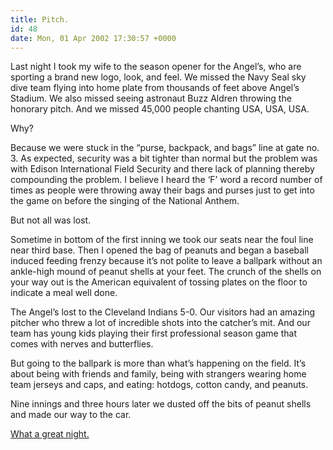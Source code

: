 ```yaml
---
title: Pitch.
id: 48
date: Mon, 01 Apr 2002 17:30:57 +0000
---
```


Last night I took my wife to the season opener for the Angel’s, who are sporting a brand new logo, look, and feel. We missed the Navy Seal sky dive team flying into home plate from thousands of feet above Angel’s Stadium. We also missed seeing astronaut Buzz Aldren throwing the honorary pitch. And we missed 45,000 people chanting USA, USA, USA.  

Why?  

Because we were stuck in the “purse, backpack, and bags” line at gate no. 3. As expected, security was a bit tighter than normal but the problem was with Edison International Field Security and there lack of planning thereby compounding the problem. I believe I heard the ‘F’ word a record number of times as people were throwing away their bags and purses just to get into the game on before the singing of the National Anthem.  

But not all was lost.  

Sometime in bottom of the first inning we took our seats near the foul line near third base. Then I opened the bag of peanuts and began a baseball induced feeding frenzy because it’s not polite to leave a ballpark without an ankle-high mound of peanut shells at your feet. The crunch of the shells on your way out is the American equivalent of tossing plates on the floor to indicate a meal well done.  

The Angel’s lost to the Cleveland Indians <span class="”caps”">5-0</span>. Our visitors had an amazing pitcher who threw a lot of incredible shots into the catcher’s mit. And our team has young kids playing their first professional season game that comes with nerves and butterflies.  

But going to the ballpark is more than what’s happening on the field. It’s about being with friends and family, being with strangers wearing home team jerseys and caps, and eating: hotdogs, cotton candy, and peanuts.  

Nine innings and three hours later we dusted off the bits of peanut shells and made our way to the car.  

[ What a great night.](https://www.airbagindustries.com/shutterthumb/halos.html)





